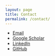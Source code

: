 ```yaml
---
layout: page
title: Contact
permalink: /contact/
---
```



- [Email](mailto:noemi.aepli@uzh.ch)
- [Google Scholar](https://scholar.google.ch/citations?user=ZMIlpKUAAAAJ&hl=de)
- [LinkedIn](https://www.linkedin.com/in/no%C3%ABmi-aepli-441030a0/)
- [GitHub](https://github.com/noe-eva)

